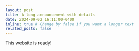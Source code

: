 ```yaml
---
layout: post
title: A long announcement with details
date: 2024-09-02 16:11:00-0400
inline: true # Change by false if you want a longer text 
related_posts: false
---
```


This website is ready!